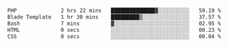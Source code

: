 <!--START_SECTION:waka-->

```txt
PHP              2 hrs 22 mins   ██████████████▓░░░░░░░░░░   59.19 %
Blade Template   1 hr 30 mins    █████████▒░░░░░░░░░░░░░░░   37.57 %
Bash             7 mins          ▓░░░░░░░░░░░░░░░░░░░░░░░░   02.95 %
HTML             0 secs          ░░░░░░░░░░░░░░░░░░░░░░░░░   00.23 %
CSS              0 secs          ░░░░░░░░░░░░░░░░░░░░░░░░░   00.04 %
```

<!--END_SECTION:waka-->
